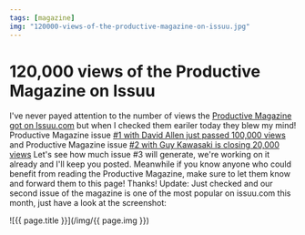 ```yaml
---
tags: [magazine]
img: "120000-views-of-the-productive-magazine-on-issuu.jpg"
---
```


# 120,000 views of the Productive Magazine on Issuu

I've never payed attention to the number of views the [Productive Magazine got on Issuu.com](http://issuu.com/nozbe) but when I checked them eariler today they blew my mind! Productive Magazine issue [#1 with David Allen just passed 100,000 views](http://issuu.com/nozbe/docs/productive_magazine_01) and Productive Magazine issue [#2 with Guy Kawasaki is closing 20,000 views](http://issuu.com/nozbe/docs/productive_magazine_02) Let's see how much issue #3 will generate, we're working on it already and I'll keep you posted. Meanwhile if you know anyone who could benefit from reading the Productive Magazine, make sure to let them know and forward them to this page! Thanks! Update: Just checked and our second issue of the magazine is one of the most popular on issuu.com this month, just have a look at the screenshot:

<!--More-->

![{{ page.title }}](/img/{{ page.img }})


[n]: https://michael.gratis/nozbe